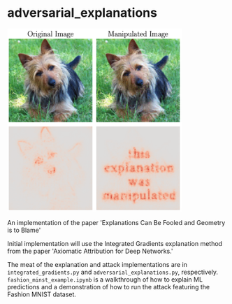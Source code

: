 # adversarial_explanations

<img src="images/manipulated_explanation.png" alt="drawing" width="400" align="justify"/>

An implementation of the paper 'Explanations Can Be Fooled and Geometry is to Blame'

Initial implementation will use the Integrated Gradients explanation method from the paper 'Axiomatic Attribution for Deep Networks.'

The meat of the explanation and attack implementations are in `integrated_gradients.py` and `adversarial_explanations.py`, respectively. `fashion_minst_example.ipynb` is a walkthrough of how to explain ML predictions and a demonstration of how to run the attack featuring the Fashion MNIST dataset.